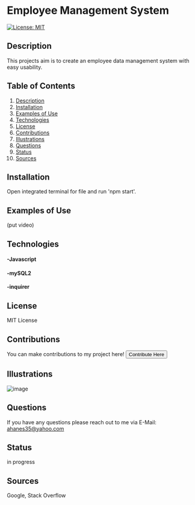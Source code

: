 # Employee Management System
[![License: MIT](https://img.shields.io/badge/License-MIT-yellow.svg)](https://opensource.org/licenses/MIT)
## Description <a name="description"></a>
This projects aim is to create an employee data management system with easy usability.
## Table of Contents
1. [Description](#description)
2. [Installation](#installation)
3. [Examples of Use](#examples)
4. [Technologies](#technologies)
5. [License](#license)
6. [Contributions](#contributions)
7. [Illustrations](#illustrations)
8. [Questions](#questions)
9. [Status](#status)
10. [Sources](#sources)
## Installation <a name="installation"></a>
Open integrated terminal for file and run 'npm start'.
## Examples of Use <a name="examples"></a>
(put video)
## Technologies <a name="technologies"></a>
#### -Javascript
#### -mySQL2
#### -inquirer
## License <a name="license"></a>
MIT License
## Contributions <a name="contributions"></a>
You can make contributions to my project here! 
 <button target=_blank href="https://github.com/amandajean007">Contribute Here</button>
## Illustrations <a name="illustrations"></a>
![image](https://user-images.githubusercontent.com/85036414/133914641-41549a4c-b338-4bbe-a43f-d005c136d2a0.PNG)
## Questions <a name="questions"></a>
If you have any questions please reach out to me via E-Mail: ahanes35@yahoo.com
## Status <a name="status"></a>
in progress
## Sources <a name="sources"></a>
Google, Stack Overflow

